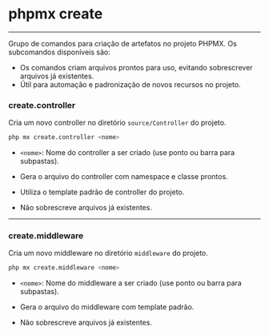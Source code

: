 # phpmx create

---

Grupo de comandos para criação de artefatos no projeto PHPMX. Os subcomandos disponíveis são:

- Os comandos criam arquivos prontos para uso, evitando sobrescrever arquivos já existentes.
- Útil para automação e padronização de novos recursos no projeto.

### create.controller

Cria um novo controller no diretório `source/Controller` do projeto.

```sh
php mx create.controller <nome>
```

- `<nome>`: Nome do controller a ser criado (use ponto ou barra para subpastas).

- Gera o arquivo do controller com namespace e classe prontos.
- Utiliza o template padrão de controller do projeto.
- Não sobrescreve arquivos já existentes.

---

### create.middleware

Cria um novo middleware no diretório `middleware` do projeto.

```sh
php mx create.middleware <nome>
```

- `<nome>`: Nome do middleware a ser criado (use ponto ou barra para subpastas).

- Gera o arquivo do middleware com template padrão.
- Não sobrescreve arquivos já existentes.
